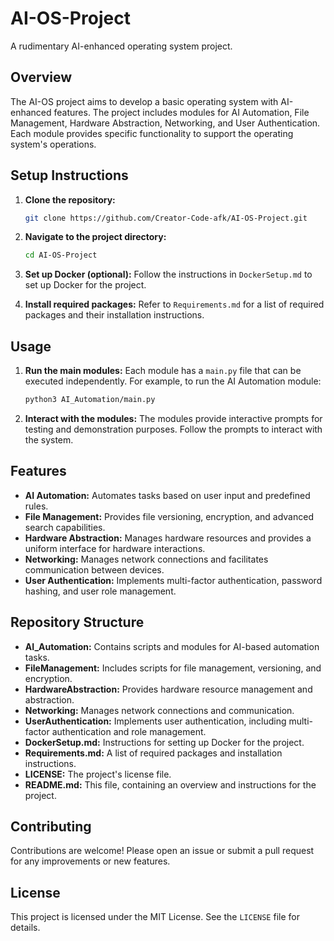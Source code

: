 # AI-OS-Project

A rudimentary AI-enhanced operating system project.

## Overview

The AI-OS project aims to develop a basic operating system with AI-enhanced features. The project includes modules for AI Automation, File Management, Hardware Abstraction, Networking, and User Authentication. Each module provides specific functionality to support the operating system's operations.

## Setup Instructions

1. **Clone the repository:**
   ```bash
   git clone https://github.com/Creator-Code-afk/AI-OS-Project.git
   ```

2. **Navigate to the project directory:**
   ```bash
   cd AI-OS-Project
   ```

3. **Set up Docker (optional):**
   Follow the instructions in `DockerSetup.md` to set up Docker for the project.

4. **Install required packages:**
   Refer to `Requirements.md` for a list of required packages and their installation instructions.

## Usage

1. **Run the main modules:**
   Each module has a `main.py` file that can be executed independently. For example, to run the AI Automation module:
   ```bash
   python3 AI_Automation/main.py
   ```

2. **Interact with the modules:**
   The modules provide interactive prompts for testing and demonstration purposes. Follow the prompts to interact with the system.

## Features

- **AI Automation:** Automates tasks based on user input and predefined rules.
- **File Management:** Provides file versioning, encryption, and advanced search capabilities.
- **Hardware Abstraction:** Manages hardware resources and provides a uniform interface for hardware interactions.
- **Networking:** Manages network connections and facilitates communication between devices.
- **User Authentication:** Implements multi-factor authentication, password hashing, and user role management.

## Repository Structure

- **AI_Automation:** Contains scripts and modules for AI-based automation tasks.
- **FileManagement:** Includes scripts for file management, versioning, and encryption.
- **HardwareAbstraction:** Provides hardware resource management and abstraction.
- **Networking:** Manages network connections and communication.
- **UserAuthentication:** Implements user authentication, including multi-factor authentication and role management.
- **DockerSetup.md:** Instructions for setting up Docker for the project.
- **Requirements.md:** A list of required packages and installation instructions.
- **LICENSE:** The project's license file.
- **README.md:** This file, containing an overview and instructions for the project.
## Contributing

Contributions are welcome! Please open an issue or submit a pull request for any improvements or new features.

## License

This project is licensed under the MIT License. See the `LICENSE` file for details.
